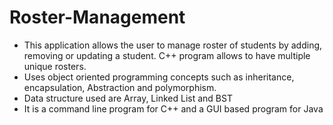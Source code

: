 # Roster-Management

- This application allows the user to manage roster of students by adding, removing or updating a student. C++ program allows to have multiple unique rosters.
- Uses object oriented programming concepts such as inheritance, encapsulation, Abstraction and polymorphism.
- Data structure used are Array, Linked List and BST
- It is a command line program for C++ and a GUI based program for Java
